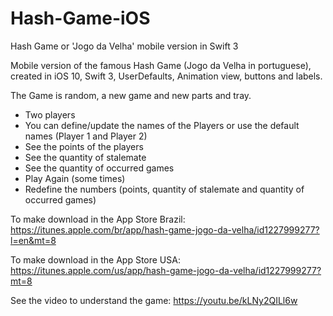 # Hash-Game-iOS

Hash Game or 'Jogo da Velha' mobile version in Swift 3

Mobile version of the famous Hash Game (Jogo da Velha in portuguese), created in iOS 10, Swift 3, UserDefaults, Animation view, buttons and labels.

The Game is random, a new game and new parts and tray.

- Two players
- You can define/update the names of the Players or use the default names (Player 1 and Player 2)
- See the points of the players
- See the quantity of stalemate
- See the quantity of occurred games
- Play Again (some times)
- Redefine the numbers (points, quantity of stalemate and quantity of occurred games)

To make download in the App Store Brazil:
https://itunes.apple.com/br/app/hash-game-jogo-da-velha/id1227999277?l=en&mt=8

To make download in the App Store USA:
https://itunes.apple.com/us/app/hash-game-jogo-da-velha/id1227999277?mt=8

See the video to understand the game: https://youtu.be/kLNy2QILl6w
